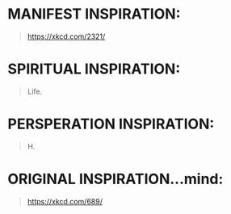 # MANIFEST INSPIRATION:  
> https://xkcd.com/2321/

# SPIRITUAL INSPIRATION:
> Life.
# PERSPERATION INSPIRATION:
> H.
# ORIGINAL INSPIRATION...mind:
> https://xkcd.com/689/
